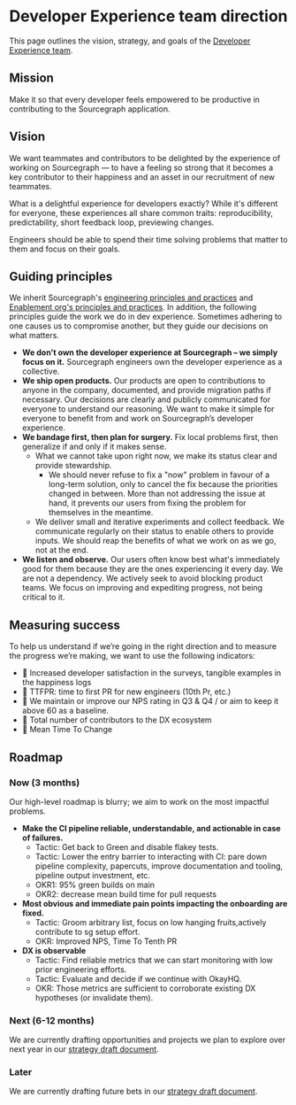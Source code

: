 # Developer Experience team direction

This page outlines the vision, strategy, and goals of the [Developer Experience team](../../../engineering/enablement/dev-experience/index.md).

## Mission

Make it so that every developer feels empowered to be productive in contributing to the Sourcegraph application.

## Vision

We want teammates and contributors to be delighted by the experience of working on Sourcegraph — to have a feeling so strong that it becomes a key contributor to their happiness and an asset in our recruitment of new teammates.

What is a delightful experience for developers exactly? While it's different for everyone, these experiences all share common traits: reproducibility, predictability, short feedback loop, previewing changes.

Engineers should be able to spend their time solving problems that matter to them and focus on their goals.

## Guiding principles

We inherit Sourcegraph's [engineering principles and practices](../../../engineering/principles-and-practices.md) and [Enablement org's principles and practices](../../../engineering/enablement/index.md#principles-and-practices). In addition, the following principles guide the work we do in dev experience. Sometimes adhering to one causes us to compromise another, but they guide our decisions on what matters.

- **We don't own the developer experience at Sourcegraph – we simply focus on it.** Sourcegraph engineers own the developer experience as a collective.
- **We ship open products.** Our products are open to contributions to anyone in the company, documented, and provide migration paths if necessary. Our decisions are clearly and publicly communicated for everyone to understand our reasoning. We want to make it simple for everyone to benefit from and work on Sourcegraph’s developer experience.
- **We bandage first, then plan for surgery.** Fix local problems first, then generalize if and only if it makes sense.
  - What we cannot take upon right now, we make its status clear and provide stewardship.
    - We should never refuse to fix a "now" problem in favour of a long-term solution, only to cancel the fix because the priorities changed in between. More than not addressing the issue at hand, it prevents our users from fixing the problem for themselves in the meantime.
  - We deliver small and iterative experiments and collect feedback. We communicate regularly on their status to enable others to provide inputs. We should reap the benefits of what we work on as we go, not at the end.
- **We listen and observe.** Our users often know best what's immediately good for them because they are the ones experiencing it every day.
  We are not a dependency. We actively seek to avoid blocking product teams. We focus on improving and expediting progress, not being critical to it.

## Measuring success

To help us understand if we’re going in the right direction and to measure the progress we’re making, we want to use the following indicators:

- 🎯 Increased developer satisfaction in the surveys, tangible examples in the happiness logs
- 🎯 TTFPR: time to first PR for new engineers (10th Pr, etc.)
- 🎯 We maintain or improve our NPS rating in Q3 & Q4 / or aim to keep it above 60 as a baseline.
- 🎯 Total number of contributors to the DX ecosystem
- 🎯 Mean Time To Change

## Roadmap

### Now (3 months)

Our high-level roadmap is blurry; we aim to work on the most impactful problems.

- **Make the CI pipeline reliable, understandable, and actionable in case of failures.**
  - Tactic: Get back to Green and disable flakey tests.
  - Tactic: Lower the entry barrier to interacting with CI: pare down pipeline complexity, papercuts, improve documentation and tooling, pipeline output investment, etc.
  - OKR1: 95% green builds on main
  - OKR2: decrease mean build time for pull requests
- **Most obvious and immediate pain points impacting the onboarding are fixed.**
  - Tactic: Groom arbitrary list, focus on low hanging fruits,actively contribute to sg setup effort.
  - OKR: Improved NPS, Time To Tenth PR
- **DX is observable**
  - Tactic: Find reliable metrics that we can start monitoring with low prior engineering efforts.
  - Tactic: Evaluate and decide if we continue with OkayHQ.
  - OKR: Those metrics are sufficient to corroborate existing DX hypotheses (or invalidate them).

### Next (6-12 months)

We are currently drafting opportunities and projects we plan to explore over next year in our [strategy draft document](https://docs.google.com/document/d/1IrIe7NUEr_0RscvWDuvtjAKFRIp4agpc_in1_6T5WBQ/edit#).

### Later

We are currently drafting future bets in our [strategy draft document](https://docs.google.com/document/d/1IrIe7NUEr_0RscvWDuvtjAKFRIp4agpc_in1_6T5WBQ/edit#).
